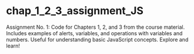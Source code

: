 # chap_1_2_3_assignment_JS
Assignment No. 1: Code for Chapters 1, 2, and 3 from the course material. Includes examples of alerts, variables, and operations with variables and numbers. Useful for understanding basic JavaScript concepts. Explore and learn!
